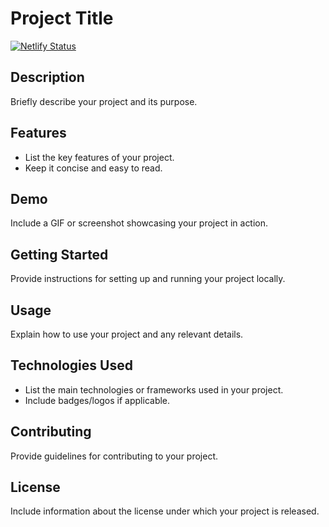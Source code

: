 # Project Title

[![Netlify Status](https://api.netlify.com/api/v1/badges/c1ca5aae-466b-4b37-ae53-8cbd100fb4c3/deploy-status)](https://app.netlify.com/sites/cortanadevs/deploys)

## Description

Briefly describe your project and its purpose.

## Features

- List the key features of your project.
- Keep it concise and easy to read.

## Demo

Include a GIF or screenshot showcasing your project in action.

## Getting Started

Provide instructions for setting up and running your project locally.

## Usage

Explain how to use your project and any relevant details.

## Technologies Used

- List the main technologies or frameworks used in your project.
- Include badges/logos if applicable.

## Contributing

Provide guidelines for contributing to your project.

## License

Include information about the license under which your project is released.
